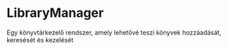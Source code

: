 # LibraryManager
Egy könyvtárkezelő rendszer, amely lehetővé teszi könyvek hozzáadását, keresését és kezelését
